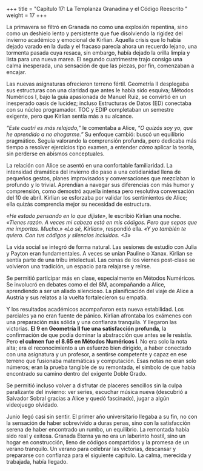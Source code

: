 +++
title = "Capítulo 17:  La Templanza Granadina y el Código Reescrito " 
weight = 17
+++

La primavera se filtró en Granada no como una explosión repentina, sino como un deshielo lento y persistente que fue disolviendo la rigidez del invierno académico y emocional de Kirlian. Aquella crisis que lo había dejado varado en la duda y el fracaso parecía ahora un recuerdo lejano, una tormenta pasada cuya resaca, sin embargo, había dejado la orilla limpia y lista para una nueva marea. El segundo cuatrimestre trajo consigo una calma inesperada, una sensación de que las piezas, por fin, comenzaban a encajar.

Las nuevas asignaturas ofrecieron terreno fértil. Geometría II desplegaba sus estructuras con una claridad que antes le había sido esquiva; Métodos Numéricos I, bajo la guía apasionada de Manuel Ruiz, se convirtió en un inesperado oasis de lucidez; incluso Estructuras de Datos (ED) conectaba con su núcleo programador. TOC y EDIP completaban un semestre exigente, pero que Kirlian sentía más a su alcance.

*“Este cuatri es más relajado,”* le comentaba a Alice, *“O quizás soy yo, que he aprendido a no ahogarme.”* Su enfoque cambió: buscó un equilibrio pragmático. Seguía valorando la comprensión profunda, pero dedicaba más tiempo a resolver ejercicios tipo examen, a entender *cómo* aplicar la teoría, sin perderse en abismos conceptuales.

La relación con Alice se asentó en una confortable familiaridad. La intensidad dramática del invierno dio paso a una cotidianidad llena de pequeños gestos, planes improvisados y conversaciones que mezclaban lo profundo y lo trivial. Aprendían a navegar sus diferencias con más humor y comprensión, como demostró aquella intensa pero resolutiva conversación del 10 de abril. Kirlian se esforzaba por validar los sentimientos de Alice; ella quizás comprendía mejor su necesidad de estructura.

*«He estado pensando en lo que dijiste»*, le escribió Kirlian una noche. *«Tienes razón. A veces mi cabeza está en mis códigos. Pero que sepas que me importas. Mucho.»*
*«Lo sé, Kirlian»*, respondió ella. *«Y yo también te quiero. Con tus códigos y silencios incluidos. <3»*

La vida social se integró de forma natural. Las sesiones de estudio con Julia y Payton eran fundamentales. A veces se unían Pauline o Xanax. Kirlian se sentía parte de una tribu intelectual. Las cenas de los viernes post-clase se volvieron una tradición, un espacio para relajarse y reírse.

Se permitió participar más en clase, especialmente en Métodos Numéricos. Se involucró en debates como el del 8M, acompañando a Alice, aprendiendo a ser un aliado silencioso. La planificación del viaje de Alice a Austria y sus relatos a la vuelta fortalecieron su empatía.

Y los resultados académicos acompañaron esta nueva estabilidad. Los parciales ya no eran fuente de pánico. Kirlian afrontaba los exámenes con una preparación más sólida y una confianza tranquila. Y llegaron las victorias. **El 9 en Geometría II fue una satisfacción profunda**, la confirmación de que podía dominar la abstracción que antes se le resistía. Pero **el culmen fue el 8.65 en Métodos Numéricos I**. No era solo la nota alta; era el reconocimiento a un esfuerzo bien dirigido, a haber conectado con una asignatura y un profesor, a sentirse competente y capaz en ese terreno que fusionaba matemáticas y computación. Esas notas no eran solo números; eran la prueba tangible de su remontada, el símbolo de que había encontrado su camino dentro del exigente Doble Grado.

Se permitió incluso volver a disfrutar de placeres sencillos sin la culpa paralizante del invierno: ver series, escuchar música nueva (descubrió a Salvador Sobral gracias a Alice y quedó fascinado), jugar a algún videojuego olvidado.

Junio llegó casi sin sentir. El primer año universitario llegaba a su fin, no con la sensación de haber sobrevivido a duras penas, sino con la satisfacción serena de haber encontrado un rumbo, un equilibrio. La remontada había sido real y exitosa. Granada Eterna ya no era un laberinto hostil, sino un hogar en construcción, lleno de códigos compartidos y la promesa de un verano tranquilo. Un verano para celebrar las victorias, descansar y prepararse con confianza para el siguiente capítulo. La calma, merecida y trabajada, había llegado.